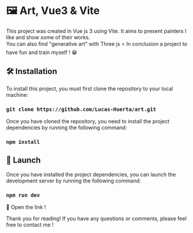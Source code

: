 # 🖼️ Art, Vue3 & Vite

This project was created in Vue js 3 using Vite. It aims to present painters I like and show some of their works.  
You can also find "generative art" with Three js ⭐️
In conclusion a project to have fun and train myself ! 😁

## 🛠️ Installation

To install this project, you must first clone the repository to your local machine:

### `git clone https://github.com/Lucas-Huerta/art.git`

Once you have cloned the repository, you need to install the project dependencies by running the following command:

### `npm install`

## 🚀 Launch

Once you have installed the project dependencies, you can launch the development server by running the following command:

### `npm run dev`

🚀 Open the link ! 

Thank you for reading! If you have any questions or comments, please feel free to contact me !